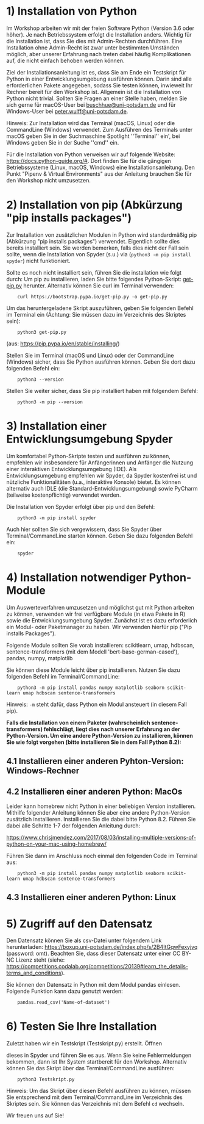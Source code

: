 # 1) Installation von Python

Im Workshop arbeiten wir mit der freien Software Python (Version 3.6 oder höher). Je nach Betriebssystem erfolgt die Installation anders. Wichtig für die Installation ist, dass Sie dies mit Admin-Rechten
durchführen. Eine Installation ohne Admin-Recht ist zwar unter bestimmten Umständen möglich, aber unserer Erfahrung nach treten dabei häufig Komplikationen auf, die nicht einfach behoben werden 
können. 

Ziel der Installationsanleitung ist es, dass Sie am Ende ein Testskript für Python in einer Entwicklungsumgebung ausführen können. Darin sind alle erforderlichen Pakete angegeben, sodass Sie testen 
können, inwieweit Ihr Rechner bereit für den Workshop ist. Allgemein ist die Installation von Python nicht trivial. Sollten Sie Fragen an einer Stelle haben, melden Sie sich gerne für macOS-User bei 
buschhue@uni-potsdam.de und für Windows-User bei peter.wulff@uni-potsdam.de.

Hinweis: Zur Installation wird das Terminal (macOS, Linux) oder die CommandLine (Windows) verwendet. Zum Ausführen des Terminals unter macOS geben Sie in der Suchmaschine Spotlight ''Terminal'' ein', bei Windows geben Sie in der Suche ''cmd'' ein.

Für die Installation von Python verweisen wir auf folgende Website: https://docs.python-guide.org/#. Dort finden Sie für die gängigen Betriebssysteme (Linux, macOS, Windows) eine Installationsanleitung. Den Punkt "Pipenv & Virtual Environments" aus der Anleitung brauchen Sie für den Workshop nicht umzusetzen.

# 2) Installation von pip (Abkürzung "pip installs packages")

Zur Installation von zusätzlichen Modulen in Python wird standardmäßig pip (Abkürzung "pip installs packages") verwendet. Eigentlich sollte dies bereits installiert sein. Sie werden bemerken, falls dies nicht der Fall sein sollte, wenn die Installation von Spyder (s.u.) via (`python3 -m pip install spyder`) nicht funktioniert.

Sollte es noch nicht installiert sein, führen Sie die installation wie folgt durch: Um pip zu installieren, laden Sie bitte folgendes Python-Skript: [get-pip.py](https://bootstrap.pypa.io/get-pip.py) herunter. Alternativ können Sie curl im Terminal verwenden:

```
    curl https://bootstrap.pypa.io/get-pip.py -o get-pip.py
```

Um das heruntergeladene Skript auszuführen, geben Sie folgenden Befehl im Terminal ein (Achtung: Sie müssen dazu im Verzeichnis des Skriptes sein):

```
    python3 get-pip.py
```

(aus: https://pip.pypa.io/en/stable/installing/)


Stellen Sie im Terminal (macOS und Linux) oder der CommandLine (Windows) sicher, dass Sie Python ausführen können. Geben Sie dort dazu folgenden Befehl ein: 

```
    python3 --version
```

Stellen Sie weiter sicher, dass Sie pip installiert haben mit folgendem Befehl:
```
    python3 -m pip --version
```


# 3) Installation einer Entwicklungsumgebung Spyder

Um komfortabel Python-Skripte testen und ausführen zu können, empfehlen wir insbesondere für Anfängerinnen und Anfänger die Nutzung einer interaktiven Entwicklungsumgebung (IDE). Als 
Entwicklungsumgebung empfehlen wir Spyder, da Spyder kostenfrei ist und nützliche Funktionalitäten (u.a., interaktive Konsole) bietet. Es können alternativ auch IDLE
(die Standard-Entwicklungsumgebung) sowie PyCharm (teilweise kostenpflichtig) verwendet werden.

Die Installation von Spyder erfolgt über pip und den Befehl: 
```
    python3 -m pip install spyder
```

Auch hier sollten Sie sich vergewissern, dass Sie Spyder über Terminal/CommandLine starten können. Geben Sie dazu folgenden Befehl ein:
```
    spyder
```


# 4) Installation notwendiger Python-Module 

Um Auswerteverfahren umzusetzen und möglichst gut mit Python arbeiten zu können, verwenden wir frei verfügbare Module (in etwa Pakete in R) sowie die Entwicklungsumgebung Spyder. Zunächst ist es dazu 
erforderlich ein Modul- oder Paketmanager zu haben. Wir verwenden hierfür pip ("Pip installs Packages").

Folgende Module sollten Sie vorab installieren: scikitlearn, umap, hdbscan, sentence-transformers (mit dem Modell 'bert-base-german-cased'), pandas, numpy, matplotlib

Sie können diese Module leicht über pip installieren. Nutzen Sie dazu folgenden Befehl im Terminal/CommandLine:
```
    python3 -m pip install pandas numpy matplotlib seaborn scikit-learn umap hdbscan sentence-transformers
```

Hinweis: ```-m``` steht dafür, dass Python ein Modul ansteuert (in diesem Fall pip).

**Falls die Installation von einem Paketer (wahrscheinlich sentence-transformers) fehlschlägt, liegt dies nach unserer Erfahrung an der Python-Version. Um eine andere Python-Version zu installieren, können Sie wie folgt vorgehen (bitte installieren Sie in dem Fall Python 8.2):**

## 4.1 Installieren einer anderen Pyhton-Version: Windows-Rechner


## 4.2 Installieren einer anderen Python: MacOs
Leider kann homebrew nicht Python in einer beliebigen Version installieren. Mithilfe folgender Anleitung können Sie aber eine andere Python-Version zusätzlich installieren. Installieren Sie die dabei bitte Python 8.2. Führen Sie dabei alle Schritte 1-7 der folgenden Anleitung durch:

https://www.chrisjmendez.com/2017/08/03/installing-multiple-versions-of-python-on-your-mac-using-homebrew/

Führen Sie dann im Anschluss noch einmal den folgenden Code im Terminal aus:

```
    python3 -m pip install pandas numpy matplotlib seaborn scikit-learn umap hdbscan sentence-transformers
```

## 4.3 Installieren einer anderen Python: Linux


# 5) Zugriff auf den Datensatz

Den Datensatz können Sie als csv-Datei unter folgendem Link herunterladen: https://boxup.uni-potsdam.de/index.php/s/2B4ItGqwFexvjvq (password: omt). Beachten Sie, dass dieser 
Datensatz unter einer CC BY-NC Lizenz steht (siehe: https://competitions.codalab.org/competitions/20139#learn_the_details-terms_and_conditions).

Sie können den Datensatz in Python mit dem Modul pandas einlesen. Folgende Funktion kann dazu genutzt werden:
```
    pandas.read_csv('Name-of-dataset')
```



# 6) Testen Sie Ihre Installation

Zuletzt haben wir ein Testskript (Testskript.py) erstellt. Öffnen 

dieses in Spyder und führen Sie es aus. Wenn Sie keine Fehlermeldungen bekommen, dann ist Ihr System startbereit für den 
Workshop. Alternativ können Sie das Skript über das Terminal/CommandLine ausführen:

```
    python3 Testskript.py
```

Hinweis: Um das Skript über diesen Befehl ausführen zu können, müssen Sie entsprechend mit dem Terminal/CommandLine im Verzeichnis des Skriptes sein. Sie können das Verzeichnis mit dem Befehl
```cd``` wechseln.

Wir freuen uns auf Sie!
